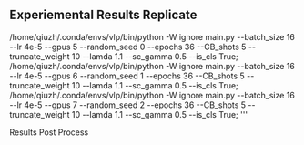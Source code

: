 
Experiemental Results Replicate
----------------------------------

/home/qiuzh/.conda/envs/vlp/bin/python -W ignore main.py --batch_size 16 --lr 4e-5 --gpus 5 --random_seed 0 --epochs 36 --CB_shots 5 --truncate_weight 10 --lamda 1.1 --sc_gamma 0.5 --is_cls True;
/home/qiuzh/.conda/envs/vlp/bin/python -W ignore main.py --batch_size 16 --lr 4e-5 --gpus 6 --random_seed 1 --epochs 36 --CB_shots 5 --truncate_weight 10 --lamda 1.1 --sc_gamma 0.5 --is_cls True;
/home/qiuzh/.conda/envs/vlp/bin/python -W ignore main.py --batch_size 16 --lr 4e-5 --gpus 7 --random_seed 2 --epochs 36 --CB_shots 5 --truncate_weight 10 --lamda 1.1 --sc_gamma 0.5 --is_cls True;
'''



Results Post Process

